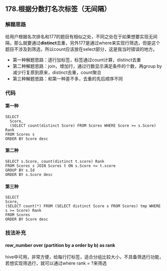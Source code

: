 ## 178.根据分数打名次标签（无间隔）
### 解题思路
给用户根据名次排名和177的题目有相似之处，不同之处在于如果想要实现无间隔，那么就要通过**distinct**去重，另外177是通过where来实现行筛选，但是这个题目不涉及到筛选，所以count应该放在select部分，这是我当时错误的地方。

- 第一种解题思路：逐行加标签，标签通过count计算，distinct去重
- 第二种解题思路：join，增加行，通过行数显示满足条件的个数，再group by减少行复原到原来，distinct去重，count聚合
- 第三种解题思路：和第一种差不多，去重的先后顺序不同
### 代码
#### 第一种
    SELECT
      Score,
      (SELECT count(distinct Score) FROM Scores WHERE Score >= s.Score) Rank
    FROM Scores s
    ORDER BY Score desc
    
#### 第二种
    SELECT s.Score, count(distinct t.score) Rank
    FROM Scores s JOIN Scores t ON s.Score <= t.score
    GROUP BY s.Id
    ORDER BY s.Score desc
#### 第三种
    SELECT
    Score,
    (SELECT count(*) FROM (SELECT distinct Score s FROM Scores) tmp WHERE s >= Score) Rank
    FROM Scores
    ORDER BY Score desc
### 技法补充
#### row_number over (partition by a order by b) as rank
hive中可用，非常方便，给每行打标签，适合分组比较大小，不具备筛选行功能，若想实现筛选行，就可以通过where rank = ?来筛选
